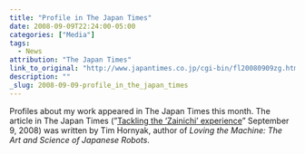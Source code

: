 ```yaml
---
title: "Profile in The Japan Times"
date: 2008-09-09T22:24:00-05:00
categories: ["Media"]
tags:
  - News
attribution: "The Japan Times"
link_to_original: "http://www.japantimes.co.jp/cgi-bin/fl20080909zg.html"
description: ""
_slug: 2008-09-09-profile_in_the_japan_times
---
```


Profiles about my work appeared in The Japan Times this month. The article in The Japan Times (”[Tackling the ‘Zainichi’ experience](http://www.japantimes.co.jp/cgi-bin/fl20080909zg.html "Tackling the 'Zainichi' experience")” September 9, 2008) was written by Tim Hornyak, author of _Loving the Machine: The Art and Science of Japanese Robots_.
